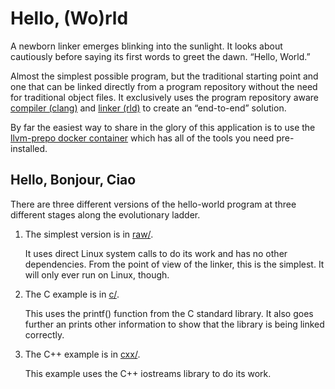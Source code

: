 # Hello, (Wo)rld

A newborn linker emerges blinking into the sunlight. It looks about cautiously before saying its first words to greet the dawn. “Hello, World.”

Almost the simplest possible program, but the traditional starting point and one that can be linked directly from a program repository without the need for traditional object files. It exclusively uses the program repository aware [compiler (clang)](https://github.com/SNSystems/llvm-project-prepo) and [linker (rld)](https://github.com/SNSystems/llvm-project-prepo/tree/master/rld) to create an “end-to-end” solution.

By far the easiest way to share in the glory of this application is to use the [llvm-prepo docker container](https://hub.docker.com/r/paulhuggett/llvm-prepo) which has all of the tools you need pre-installed.

## Hello, Bonjour, Ciao

There are three different versions of the hello-world program at three different stages along the evolutionary ladder.

1. The simplest version is in [raw/](raw/). 

    It uses direct Linux system calls to do its work and has no other dependencies. From the point of view of the linker, this is the simplest. It will only ever run on Linux, though.
2. The C example is in [c/](c/).

   This uses the printf() function from the C standard library. It also goes further an prints other information to show that the library is being linked correctly.
   
3.  The C++ example is in [cxx/](cxx/).

    This example uses the C++ iostreams library to do its work.

